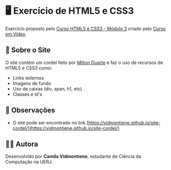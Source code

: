 # 🖥️ Exercício de HTML5 e CSS3

Exercício proposto pelo [Curso HTML5 e CSS3 - Módulo 3](https://youtube.com/playlist?list=PLHz_AreHm4dmcAviDwiGgHbeEJToxbOpZ&si=6BqZanqtQK78MFtR) criado pelo [Curso em Vídeo](https://www.youtube.com/c/CursoemV%C3%ADdeo)

## 📘 Sobre o Site

O site contém um cordel feito por [Milton Duarte](https://www.recantodasletras.com.br/autor.php?id=9806) e faz o uso de recursos de HTML5 e CSS3 como:
- Links externos
- Imagens de fundo
- Uso de caixas (div, span, h1, etc)
- Classes e id's

## 📌 Observações

- O site pode ser encontrado no link [https://vidmontiene.github.io/site-cordel/](https://vidmontiene.github.io/site-cordel/)

## 👩‍💻 Autora

Desenvolvido por **Camila Vidmontiene**, estudante de Ciência da Computação na UERJ.  
